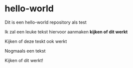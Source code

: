 # hello-world
Dit is een hello-world repository als test

Ik zal een leuke tekst hiervoor aanmaken
**kijken of dit werkt**

Kijken of deze teskt ook werkt

Nogmaals een tekst

Kijken of dit werkt!
